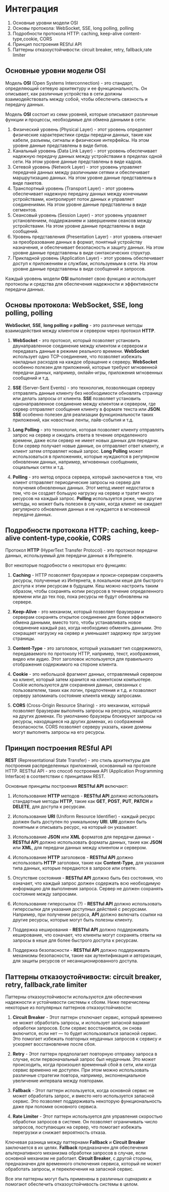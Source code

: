 # Интеграция

1. Основные уровни модели OSI
2. Основы протокола: WebSocket, SSE, long polling, polling
3. Подробности протокола HTTP: caching, keep-alive content-type,cookie, CORS
4. Принцип построения RESful API
5. Паттерны отказоустойчивости: circuit breaker, retry, fallback,rate limiter

## Основные уровни модели OSI

Модель **OSI** (Open Systems Interconnection) - это стандарт, определяющий сетевую архитектуру и ее функциональность. Он
описывает, как различные устройства в сети должны взаимодействовать между собой, чтобы обеспечить связность и передачу
данных.

Модель **OSI** состоит из семи уровней, которые описывают различные функции и процессы, необходимые для обмена данными в
сети:

1. Физический уровень (Physical Layer) - этот уровень определяет физические характеристики среды передачи данных, такие
   как кабели, разъемы, сигналы и физические интерфейсы. На этом уровне данные представлены в виде битов.
2. Канальный уровень (Data Link Layer) - этот уровень обеспечивает надежную передачу данных между устройствами в
   пределах одной сети. На этом уровне данные представлены в виде кадров.
3. Сетевой уровень (Network Layer) - этот уровень управляет передачей данных между различными сетями и обеспечивает
   маршрутизацию данных. На этом уровне данные представлены в виде пакетов.
4. Транспортный уровень (Transport Layer) - этот уровень обеспечивает надежную передачу данных между конечными
   устройствами, контролирует поток данных и управляет соединениями. На этом уровне данные представлены в виде
   сегментов.
5. Сеансовый уровень (Session Layer) - этот уровень управляет установлением, поддержанием и завершением сеансов между
   устройствами. На этом уровне данные представлены в виде сообщений.
6. Уровень представления (Presentation Layer) - этот уровень отвечает за преобразование данных в формат, понятный
   устройству назначения, и обеспечивает безопасность и защиту данных. На этом уровне данные представлены в виде
   синтаксических структур.
7. Прикладной уровень (Application Layer) - этот уровень обеспечивает доступ к приложениям и службам, используемым в
   сети. На этом уровне данные представлены в виде сообщений и запросов.

Каждый уровень модели **OSI** выполняет свою функцию и использует протоколы и средства для обеспечения надежности и
эффективности передачи данных.

## Основы протокола: WebSocket, SSE, long polling, polling

**WebSocket**, **SSE**, **long polling** и **polling** - это различные методы взаимодействия между клиентом и сервером
через протокол **HTTP**.

1. **WebSocket** - это протокол, который позволяет установить двунаправленное соединение между клиентом и сервером и
   передавать данные в режиме реального времени. **WebSocket** использует одно TCP-соединение, что позволяет избежать
   накладных расходов на каждое обращение к серверу. **WebSocket** особенно полезен для приложений, которые требуют
   мгновенной передачи данных, например, онлайн-игры, приложения мгновенных сообщений и т.д.

2. **SSE** (Server-Sent Events) - это технология, позволяющая серверу отправлять данные клиенту без необходимости
   обновлять страницу или делать запросы от клиента. **SSE** позволяет установить однонаправленное соединение между
   клиентом и сервером, где сервер отправляет сообщения клиенту в формате текста или **JSON**. **SSE** особенно полезен
   для реализации функциональности таких приложений, как новостные ленты, лайв-события и т.д.

3. **Long Polling** - это технология, которая позволяет клиенту отправлять запрос на сервер и ожидать ответа в течение
   определенного времени, даже если сервер не имеет новых данных для передачи. Если сервер получает новые данные, он
   отправляет ответ клиенту, и клиент затем отправляет новый запрос. **Long Polling** может использоваться в
   приложениях, которые нуждаются в регулярном обновлении данных, например, мгновенных сообщениях, социальных сетях и
   т.д.

4. **Polling** - это метод опроса сервера, который заключается в том, что клиент отправляет периодические запросы на
   сервер для получения обновленных данных. Этот метод имеет недостаток в том, что он создает большую нагрузку на сервер
   и тратит много ресурсов на каждый запрос. **Polling** используется реже, чем другие методы, но может быть полезен в
   случаях, когда клиент не ожидает регулярного обновления данных и не нуждается в мгновенной передаче данных.

## Подробности протокола HTTP: caching, keep-alive content-type,cookie, CORS

Протокол **HTTP** (HyperText Transfer Protocol) - это протокол передачи данных, используемый для передачи данных в
Интернете.

Вот некоторые подробности о некоторых его функциях:

1. **Caching** - HTTP позволяет браузерам и прокси-серверам сохранять ресурсы, полученные из Интернета, в локальном кеше
   для быстрого доступа к этим ресурсам в будущем. Кеш можно настроить таким образом, чтобы сохранять копии ресурсов в
   течение определенного времени или до тех пор, пока ресурсы не будут обновлены на сервере.

2. **Keep-Alive** - это механизм, который позволяет браузерам и серверам сохранять открытое соединение для более
   эффективного обмена данными, вместо того, чтобы устанавливать новое соединение каждый раз, когда необходимо обменять
   данными. Это сокращает нагрузку на сервер и уменьшает задержку при загрузке страницы.

3. **Content-Type** - это заголовок, который указывает тип содержимого, передаваемого по протоколу HTTP, например,
   текст, изображения, видео или аудио. Этот заголовок используется для правильного отображения содержимого на стороне
   клиента.

4. **Cookie** - это небольшой фрагмент данных, отправляемый сервером на клиент, который затем хранится на клиентском
   компьютере. Cookie используются для сохранения данных, связанных с пользователем, таких как логин, предпочтения и
   т.д. и позволяют серверу запоминать состояние клиента между запросами.

5. **CORS** (Cross-Origin Resource Sharing) - это механизм, который позволяет браузерам выполнять запросы на ресурсы,
   находящиеся на других доменах. По умолчанию браузеры блокируют запросы на ресурсы, находящиеся на других доменах, из
   соображений безопасности. CORS позволяет серверу указать, какие домены могут выполнять запросы на его ресурсы.

## Принцип построения RESful API

**REST** (Representational State Transfer) - это стиль архитектуры для построения распределенных приложений, основанный
на протоколе HTTP. RESTful API - это способ построения API (Application Programming Interface) в соответствии с
принципами REST.

Основные принципы построения **RESTful API** включают:

1. Использование **HTTP** методов - **RESTful API** должно использовать стандартные методы **HTTP**, такие как **GET**,
   **POST**, **PUT**, **PATCH** и **DELETE**, для доступа к ресурсам.

2. Использование **URI** (Uniform Resource Identifier) - каждый ресурс должен быть доступен по уникальному **URI**.
   **URI** должен быть понятным и описывать ресурс, на который он указывает.

3. Использование **JSON** или **XML** форматов для передачи данных - **RESTful API** должно использовать форматы данных,
   такие как **JSON** или **XML**, для передачи данных между клиентом и сервером.

4. Использование **HTTP** заголовков - **RESTful API** должно использовать **HTTP** заголовки, такие как
   **Content-Type**, для указания типа данных, которые передаются в запросе или ответе.

5. Отсутствие состояния - **RESTful API** должно быть без состояния, что означает, что каждый запрос должен содержать
   всю необходимую информацию для выполнения запроса. Сервер не должен сохранять состояние между запросами.

6. Использование гиперссылок (?) - **RESTful API** должно использовать гиперссылки для указания доступных действий с
   ресурсами. Например, при получении ресурса, **API** должно включать ссылки на другие ресурсы, которые могут быть
   полезны клиенту.

7. Поддержка кеширования - **RESTful API** должно поддерживать кеширование, что означает, что клиенты могут сохранять
   ответы на запросы в кеше для более быстрого доступа к ресурсам.

8. Поддержка безопасности - **RESTful API** должно поддерживать механизмы безопасности, такие как аутентификация и
   авторизация, для защиты ресурсов от несанкционированного доступа.

## Паттерны отказоустойчивости: circuit breaker, retry, fallback,rate limiter

Паттерны отказоустойчивости используются для обеспечения надежности и устойчивости системы к сбоям. Ниже перечислены
некоторые из популярных паттернов отказоустойчивости:

1. **Circuit Breaker** - Этот паттерн отключает сервис, который временно не может обработать запросы, и использует
   запасной вариант обработки запросов. Если сервис восстановится, он снова включится, если нет — то будет
   использоваться запасной сервис. Это помогает избежать повторных неудачных запросов к сервису и ускоряет
   восстановление после сбоя.

2. **Retry** - Этот паттерн предполагает повторную отправку запроса в случае, если первоначальный запрос был неудачным.
   Это может происходить, когда произошел временный сбой в сети, или когда сервис временно не доступен. При этом можно
   использовать различные стратегии повтора, например, экспоненциальное увеличение интервала между повторами.

3. **Fallback** - Этот паттерн используется, когда основной сервис не может обработать запрос, и вместо него
   используется запасной сервис. Это позволяет поддерживать некоторую функциональность даже при поломке основного
   сервиса.

4. **Rate Limiter** - Этот паттерн используется для управления скоростью обработки запросов в системе. Он позволяет
   ограничивать число запросов, поступающих на сервер, что помогает избежать перегрузки и снижает вероятность отказа.

Ключевая разница между паттернами **Fallback** и **Circuit Breaker** заключается в их целях. **Fallback** предназначен
для обеспечения альтернативного механизма обработки запросов в случае, если основной механизм не работает. 
**Circuit Breaker**, с другой стороны, предназначен для временного отключения сервиса, который не может обработать запросы, и
переключения на запасной сервис.

Все эти паттерны могут быть применены в различных сценариях и помогают обеспечить отказоустойчивость системы в целом.